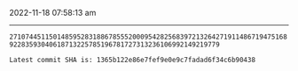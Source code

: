 2022-11-18 07:58:13 am

---

`271074451150148595283188678555200095428256839721326427191148671947516892283593040618713225785196781727313236106992149219779`

`Latest commit SHA is: 1365b122e86e7fef9e0e9c7fadad6f34c6b90438 `
